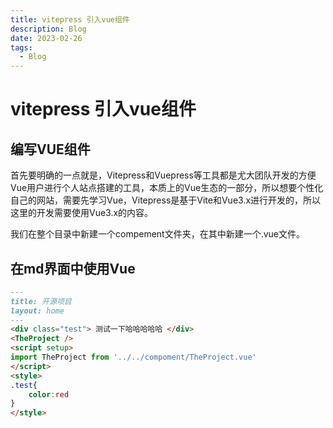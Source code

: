 ```yaml
---
title: vitepress 引入vue组件
description: Blog
date: 2023-02-26
tags:
  - Blog
---
```

# vitepress 引入vue组件

## 编写VUE组件
首先要明确的一点就是，Vitepress和Vuepress等工具都是尤大团队开发的方便Vue用户进行个人站点搭建的工具，本质上的Vue生态的一部分，所以想要个性化自己的网站，需要先学习Vue，Vitepress是基于Vite和Vue3.x进行开发的，所以这里的开发需要使用Vue3.x的内容。

我们在整个目录中新建一个compement文件夹，在其中新建一个.vue文件。
## 在md界面中使用Vue
```markdown
---
title: 开源项目
layout: home
---
<div class="test"> 测试一下哈哈哈哈哈 </div>
<TheProject />
<script setup>
import TheProject from '../../compoment/TheProject.vue'
</script>
<style>
.test{
    color:red
}
</style>
```
 
